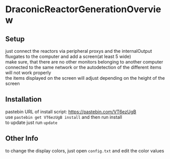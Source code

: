 # DraconicReactorGenerationOverview
## Setup
just connect the reactors via peripheral proxys and the internalOutput fluxgates to the computer and add a screen(at least 5 wide)
<br>make sure, that there are no other monitors belonging to another computer connected to the same network or the autodetection of the different items will not work properly
<br>the items displayed on the screen will adjust depending on the height of the screen
## Installation
pastebin URL of install script: https://pastebin.com/VT6ezUgB
<br>use <code>pastebin get VT6ezUgB install</code> and then run install
<br>to update just run <code>update</code>
## Other Info
to change the display colors, just open <code>config.txt</code> and edit the color values
